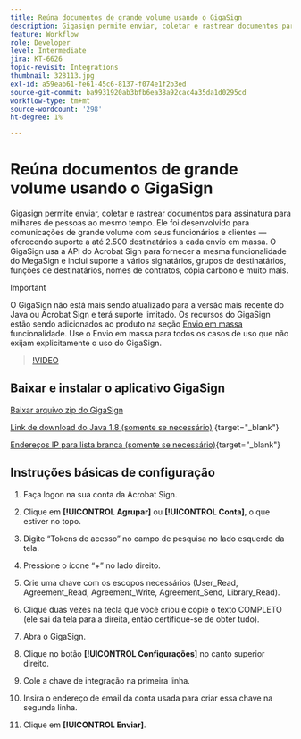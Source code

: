 ```yaml
---
title: Reúna documentos de grande volume usando o GigaSign
description: Gigasign permite enviar, coletar e rastrear documentos para assinatura para milhares de pessoas ao mesmo tempo
feature: Workflow
role: Developer
level: Intermediate
jira: KT-6626
topic-revisit: Integrations
thumbnail: 328113.jpg
exl-id: a59eab61-fe61-45c6-8137-f074e1f2b3ed
source-git-commit: ba9931920ab3bfb6ea38a92cac4a35da1d0295cd
workflow-type: tm+mt
source-wordcount: '298'
ht-degree: 1%

---
```


# Reúna documentos de grande volume usando o GigaSign

Gigasign permite enviar, coletar e rastrear documentos para assinatura para milhares de pessoas ao mesmo tempo. Ele foi desenvolvido para comunicações de grande volume com seus funcionários e clientes — oferecendo suporte a até 2.500 destinatários a cada envio em massa. O GigaSign usa a API do Acrobat Sign para fornecer a mesma funcionalidade do MegaSign e inclui suporte a vários signatários, grupos de destinatários, funções de destinatários, nomes de contratos, cópia carbono e muito mais.

>[!IMPORTANT]
>
>O GigaSign não está mais sendo atualizado para a versão mais recente do Java ou Acrobat Sign e terá suporte limitado. Os recursos do GigaSign estão sendo adicionados ao produto na seção [Envio em massa](https://experienceleague.adobe.com/docs/document-cloud-learn/sign-learning-hub/admin-set-up/getting-started-admin/megasign.html?) funcionalidade. Use o Envio em massa para todos os casos de uso que não exijam explicitamente o uso do GigaSign.

>[!VIDEO](https://video.tv.adobe.com/v/328113?quality=12&learn=on&hidetitle=true)

## Baixar e instalar o aplicativo GigaSign

[Baixar arquivo zip do GigaSign](https://acrobat.adobe.com/id/urn:aaid:sc:US:001cf62d-1cab-46c7-aa96-661ac8680206)

[Link de download do Java 1.8 (somente se necessário)](https://www.oracle.com/java/technologies/javase/javase8-archive-downloads.html) {target="_blank"}

[Endereços IP para lista branca (somente se necessário)](https://helpx.adobe.com/br/sign/system-requirements.html#IPs){target="_blank"}

## Instruções básicas de configuração

1. Faça logon na sua conta da Acrobat Sign.

1. Clique em **[!UICONTROL Agrupar]** ou **[!UICONTROL Conta]**, o que estiver no topo.

1. Digite “Tokens de acesso” no campo de pesquisa no lado esquerdo da tela.

1. Pressione o ícone “+” no lado direito.

1. Crie uma chave com os escopos necessários (User_Read, Agreement_Read, Agreement_Write, Agreement_Send, Library_Read).

1. Clique duas vezes na tecla que você criou e copie o texto COMPLETO (ele sai da tela para a direita, então certifique-se de obter tudo).

1. Abra o GigaSign.

1. Clique no botão **[!UICONTROL Configurações]** no canto superior direito.

1. Cole a chave de integração na primeira linha.

1. Insira o endereço de email da conta usada para criar essa chave na segunda linha.

1. Clique em **[!UICONTROL Enviar]**.
